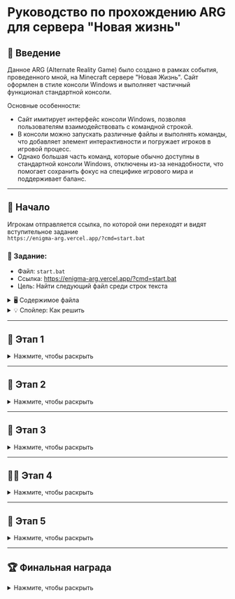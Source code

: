 # Руководство по прохождению ARG для сервера "Новая жизнь"

## 📌 Введение
Данное ARG (Alternate Reality Game) было создано в рамках события, проведенного мной, на Minecraft сервере "Новая Жизнь".
Сайт оформлен в стиле консоли Windows и выполняет частичный функционал стандартной консоли.

Основные особенности:
* Сайт имитирует интерфейс консоли Windows, позволяя пользователям взаимодействовать с командной строкой.
* В консоли можно запускать различные файлы и выполнять команды, что добавляет элемент интерактивности и погружает игроков в игровой процесс.
* Однако большая часть команд, которые обычно доступны в стандартной консоли Windows, отключены из-за ненадобности, что помогает сохранить фокус на специфике игрового мира и поддерживает баланс.

---

## 🚀 Начало
Игрокам отправляется ссылка, по которой они переходят и видят вступительное задание  
`https://enigma-arg.vercel.app/?cmd=start.bat`

### 📜 Задание:
* Файл: `start.bat`
* Ссылка: https://enigma-arg.vercel.app/?cmd=start.bat
* Цель: Найти следующий файл среди строк текста

<details>
  <summary>🖥️ Содержимое файла</summary>
  <img src="https://github.com/user-attachments/assets/c3863d30-12fe-44fe-a02b-3b5155f9a9f3" alt="start.bat">
</details>

<details>
  <summary>💡 Спойлер: Как решить</summary>
  
  1. Выделяем текст сообщения
  2. Копируем название файла следующего задания
  3. Запускаем его в консоли
  4. Используем файл: `key-1.bat`
  <img src="https://github.com/user-attachments/assets/1c039035-44b7-4a28-9706-9f9330f77a74" alt="start.bat">
</details>

---

## 🔑 Этап 1
<details>
<summary>Нажмите, чтобы раскрыть</summary>

  ### 📜 Задание:
  - Файл: `key-1.bat`  
  - Ссылка: https://enigma-arg.vercel.app/?cmd=key-1.bat  
  - Цель: Понять какие числа необходимо выбрать, найти их сумму и умножить на количество чисел  

<details>
  <summary>🖥️ Содержимое файла</summary>
  <img src="https://github.com/user-attachments/assets/83a2bd9f-1e7f-4457-bf7f-19593a851619" alt="key-1.bat">
</details>

<details>
  <summary>💡 Спойлер: Как решить</summary>
  
  1. Ищем все заглавные буквы которые выбиваются из основного текста (Из букв можно составить слово ЗАГАДКА)
  2. Находим [порядковый номер буквы](https://planetcalc.ru/3514/) в алфавите
  3. Суммируем каждый порядковый номер (9+1+4+1+5+12+1 = 33)
  4. Умножаем их на количество букв (33 * 7 = 231)
  5. Вводим ответ: `key-1.bat 231`
  <img src="https://github.com/user-attachments/assets/bc0cfdcb-1511-464b-a27d-f060a6b43745" alt="key-1.bat">
</details>
</details>

---

## 🧩 Этап 2
<details>
  <summary>Нажмите, чтобы раскрыть</summary>
  
  ### 📜 Задание:
* Файл: `key-2-hashed.bat`
* Ссылка: https://enigma-arg.vercel.app/?cmd=key-2-hashed.bat
* Цель: Преобразовать строку с числами в знаменитую фразу Цезаря

<details>
  <summary>🖥️ Содержимое файла</summary>
  <img src="https://github.com/user-attachments/assets/3ba0c334-f31b-4cc5-9e89-2b5ff2f5e06c" alt="key-2-hashed.bat">
</details>

<details>
  <summary>💡 Спойлер: Как решить</summary>

  1. Преобразовываем набор чисел в строку букв по [порядковому номеру букв](https://planetcalc.ru/3514/) (ЩЪТВОХ, ЭЛТНОХ, ЩШКОНТХ)
  2. Используя [шифр Цезаря](https://planetcalc.ru/1434/) расшифровываем послание
  3. Вводим ответ: `key-2-hashed.bat ПРИШЕЛ, УВИДЕЛ, ПОБЕДИЛ`
  <img src="https://github.com/user-attachments/assets/f262028d-29ca-45fb-971e-9b6e4cfcf723" alt="key-2-hashed.bat">
</details>
</details>

---

## 🔢 Этап 3
<details>
  <summary>Нажмите, чтобы раскрыть</summary>
  
  ### 📜 Задание:
* Файл: `key-3-secured.bat`
* Ссылка: https://enigma-arg.vercel.app/?cmd=key-3-secured.bat
* Цель: Преобразовать строку с символами в ссылку

<details>
  <summary>🖥️ Содержимое файла</summary>
  <img src="https://github.com/user-attachments/assets/97cf21d9-1af0-46dc-b154-4ee971a81a5d" alt="key-3-secured.bat">
</details>

<details>
  <summary>💡 Спойлер: Как решить</summary>

  1. Используя клавиатуру сдвигаем цифры в числе вправо тем самым получив простые числа `12 26 32 => 23 37 43`
  2. По такому же принципу сдвигаем все символы в тексте `swwo_axykj_iuk.ibuib/gevb => deep_sculk_oil.onion/hrbn`
  3. Либо используем [специальный сайт](https://www.dcode.fr/keyboard-shift-cipher) который сам расшифрует эту строку
  4. Вводим ответ: `key-3-secured.bat deep_sculk_oil.onion/hrbn`
  <img src="https://github.com/user-attachments/assets/9aa2a25d-adad-4216-be3f-4a80f8d9fdca" alt="key-3-secured.bat">
</details>
</details>

---

## 🕵️‍♂️ Этап 4
<details>
  <summary>Нажмите, чтобы раскрыть</summary>
  
  ### 📜 Задание:
* Файл: `key-4-crypted.bat`
* Ссылка: https://enigma-arg.vercel.app/?cmd=key-4-crypted.bat
* Цель: Используя сайты в сети Tor отыскать финальный файл

<details>
  <summary>🖥️ Содержимое файла</summary>
  <img src="https://github.com/user-attachments/assets/dc5ea080-d12f-424f-982f-d3e36a007898" alt="key-4-crypted.bat">
</details>

<details>
  <summary>💡 Спойлер: Как решить</summary>

  1. Используем уже имеющуюся ссылку `key-4-crypted.bat deep_sculk_oil.onion/hrbn`

<details>
  <summary>🔗 Первый сайт</summary>
  <img src="https://github.com/user-attachments/assets/9f2c9c5b-71a0-4961-8b94-335056c87e6f" alt="key-4-crypted.bat">
</details>

  2. На открывшимся сайте нажимаем на ссылку ведущую на специальную [группу вк](https://vk.com/enigma2347) созданную для ARG
  3. Обращаем внимание на описание группы где написана подсказка "Шифр Виженера", так же там указан ключ для расшифровки

<details>
  <summary>🔗 Описание группы</summary>
  <img src="https://github.com/user-attachments/assets/b99f8f98-8ef3-4585-b5c9-81bc417e6325" alt="key-4-crypted.bat">
</details>

4. Копируем зашифрованную ссылку из группы `hrmv_ecyys_uul.saquz/hvov*ggtl=qqxqcxvdk-7`

<details>
  <summary>🔗 Контент группы</summary>
  <img src="https://github.com/user-attachments/assets/8ca0dd44-0386-4e6a-847e-7c8ecb62dd95" alt="key-4-crypted.bat">
</details>

  5. Используя сайт с [шифром Виженера](https://planetcalc.ru/2468/) преобразовываем ссылку в ее первоначальный вид
  6. Вводим новую ссылку в консоль `key-4-crypted.bat deep_sculk_oil.onion/hrbn*auth=directive-7n`

<details>
  <summary>🔗 Второй сайт</summary>
  <img src="https://github.com/user-attachments/assets/95781d6a-73e4-4d43-8e52-0bdd50e6fe97" alt="key-4-crypted.bat">
</details>

  7. Открываем картинку и находим на ней название файла:
     - **7.1.** Скачиваем картинку и открываем ее
     - **7.2.** Внимательно рассматриваем картинку и находим на ней название файла `key-5-XX-XX-XX-XX.bat`
     - **7.3.** Повышаем контрастность, чтобы сделать текст более заметным, если текст не видно
  8. На сервере "Новая жизнь" добираемся до координат указанных на сайте `X-95.5130, Z488.4790`

<details>
  <summary>🗺️ Локация с сервера</summary>
  <img src="https://github.com/user-attachments/assets/62bfbcaf-82ad-4201-833d-b154df1220c8" alt="key-4-crypted.bat">
</details>

  8. Заменяем XX в названии файла на цифры указанные на сервере
  9. Используем файл: `key-5-25-14-99-37.bat`
</details>
</details>

---

## 🎯 Этап 5
<details>
  <summary>Нажмите, чтобы раскрыть</summary>
  
  ### 📜 Задание:
* Файл: `key-5-25-14-99-37.bat`
* Ссылка: https://enigma-arg.vercel.app/?cmd=key-5-25-14-99-37.bat
* Цель: Добраться до финальной загадки и отыскать приз

<details>
  <summary>🖥️ Содержимое файла</summary>
  <img src="https://github.com/user-attachments/assets/b7ea53b6-139a-420b-b28e-df06a0277473" alt="key-5-25-14-99-37.bat">
</details>

<details>
  <summary>💡 Спойлер: Как решить</summary>

  1. На сервере "Новая жизнь" добираемся до координат указанных в сообщении `X37 Z618`

<details>
  <summary>🗺️ Локация с сервера</summary>
  <img src="https://github.com/user-attachments/assets/71b31af0-e9ab-4b65-9e08-c29dcd987cfe" alt="key-5-25-14-99-37.bat">
</details>

  3. Берем за 0 закрытый люк и за 1 открытый люк
  4. Используем сайт для преобразования [бинарного кода в текст](https://decodeit.ru/binary/) и получаем координаты приза
  5. Добираемся до месторасположения награды
</details>
</details>

---

## 🏆 Финальная награда
<details>
  <summary>Нажмите, чтобы раскрыть</summary>
  
<details>
  <summary>📦 Шалкер с наградой</summary>
  <img src="https://github.com/user-attachments/assets/1ef511b2-f5c2-4a5e-8810-14f55d5775f6" alt="reward">
</details>

<details>
  <summary>📜 Книжка с поздравлениями</summary>
  <img src="https://github.com/user-attachments/assets/cb286990-3a2d-484e-a132-50902900af9c" alt="reward">
  <img src="https://github.com/user-attachments/assets/9fd73f86-649d-4c6a-ae1f-1c42788fbc83" alt="reward">
  <img src="https://github.com/user-attachments/assets/df5985a0-9a93-40fe-b9a1-50838b9cfb5e" alt="reward">
  <img src="https://github.com/user-attachments/assets/f428d7d2-80f9-4af5-bdce-5acbf61ad82f" alt="reward">
</details>
</details>
